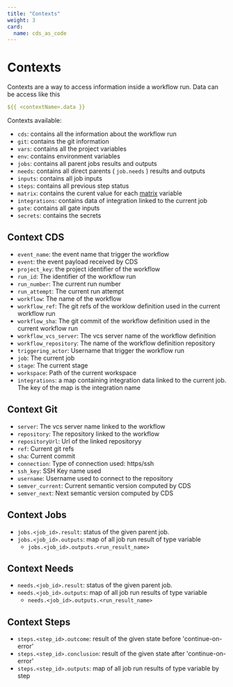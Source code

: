 ```yaml
---
title: "Contexts"
weight: 3
card:
  name: cds_as_code
---
```



# Contexts

Contexts are a way to access information inside a workflow run. Data can be access like this
```yaml
${{ <contextName>.data }}
```

Contexts available:

* `cds`: contains all the information about the workflow run
* `git`: contains the git information
* `vars`: contains all the project variables
* `env`: contains environment variables
* `jobs`: contains all parent jobs results and outputs
* `needs`: contains all direct parents ( `job.needs` ) results and outputs
* `inputs`: contains all job inputs
* `steps`: contains all previous step status
* `matrix`: contains the curent value for each [matrix](../entities/workflow/#strategy) variable
* `integrations`: contains data of integration linked to the current job
* `gate`: contains all gate inputs
* `secrets`: contains the secrets


## Context CDS

* `event_name`: the event name that trigger the workflow
* `event`: the event payload received by CDS
* `project_key`: the project identifier of the workflow
* `run_id`: The identifier of the workflow run
* `run_number`: The current run number
* `run_attempt`: The current run attempt
* `workflow`: The name of the workflow
* `workflow_ref`: The git refs of the worklow definition used in the current workflow run
* `workflow_sha`: The git commit of the workflow definition used in the current workflow run
* `workflow_vcs_server`: The vcs server name of the workflow definition
* `workflow_repository`: The name of the workflow definition repository
* `triggering_actor`: Username that trigger the workflow run
* `job`: The current job
* `stage`: The current stage
* `workspace`: Path of the current workspace
* `integrations`: a map containing integration data linked to the current job. The key of the map is the integration name

## Context Git

* `server`: The vcs server name linked to the workflow
* `repository`: The repository linked to the workflow
* `repositoryUrl`: Url of the linked repositoryy
* `ref`: Current git refs
* `sha`: Current commit
* `connection`: Type of connection used: https/ssh
* `ssh_key`: SSH Key name used
* `username`: Username used to connect to the repository
* `semver_current`: Current semantic version computed by CDS
* `semver_next`: Next semantic version computed by CDS

## Context Jobs

* `jobs.<job_id>.result`: status of the given parent job. 
* `jobs.<job_id>.outputs`: map of all job run result of type variable
    * `jobs.<job_id>.outputs.<run_result_name>`  

## Context Needs

* `needs.<job_id>.result`: status of the given parent job. 
* `needs.<job_id>.outputs`: map of all job run results of type variable
    * `needs.<job_id>.outputs.<run_result_name>`        

## Context Steps 

* `steps.<step_id>.outcome`: result of the given state before 'continue-on-error'
* `steps.<step_id>.conclusion`: result of the given state after 'continue-on-error'
* `steps.<step_id>.outputs`: map of all job run results of type variable by step


